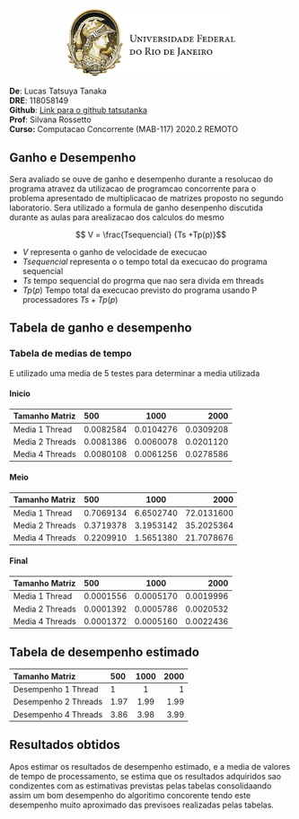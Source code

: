  <center><img src="./LogoUFRJ.png" width="300" ></center>

**De**: Lucas Tatsuya Tanaka  
**DRE**: 118058149  
**Github**: [Link para o github tatsutanka](https://github.com/tatsutanka)  
**Prof**: Silvana Rossetto  
**Curso:** Computacao Concorrente (MAB-117) 2020.2 REMOTO  

## Ganho e Desempenho
Sera avaliado se ouve de ganho e desempenho durante a
resolucao do programa atravez da utilizacao de programcao
concorrente para o problema apresentado de multiplicacao de
matrizes proposto no segundo laboratorio.
Sera utilizado a formula de ganho desenpenho discutida
durante as aulas para arealizacao dos calculos do mesmo

 $$ V = \frac{Tsequencial} {Ts +Tp(p)}$$

* ${V}$ representa o ganho de velocidade de execucao
* ${ Tsequencial}$ representa o o tempo total da execucao
do programa sequencial
* ${Ts}$ tempo sequencial do progrma que nao sera divida
em threads
* ${Tp(p)}$ Tempo total da execucao previsto do programa
usando P processadores ${Ts + Tp(p)}$

## Tabela de ganho e desempenho

### Tabela de medias de tempo
E utilizado uma media de 5 testes para determinar a media utilizada

#### Inicio #####

|Tamanho Matriz|500       | 1000    | 2000     |
|:-------------  |:------------- | :----------: | -----------: |
|Media 1 Thread | 0.0082584 | 0.0104276 | 0.0309208
|Media 2 Threads| 0.0081386 | 0.0060078 | 0.0201120
|Media 4 Threads| 0.0080108 | 0.0061256 | 0.0278586

#### Meio ####

|Tamanho Matriz|500       | 1000    | 2000     |
|:-------------  |:------------- | :----------: | -----------: |
|Media 1 Thread | 0.7069134 | 6.6502740 | 72.0131600
|Media 2 Threads| 0.3719378 | 3.1953142 | 35.2025364
|Media 4 Threads| 0.2209910 | 1.5651380 | 21.7078676

#### Final ####

|Tamanho Matriz|500       | 1000    | 2000     |
|:-------------  |:------------- | :----------: | -----------: |
|Media 1 Thread | 0.0001556 | 0.0005170 | 0.0019996
|Media 2 Threads| 0.0001392 | 0.0005786 | 0.0020532
|Media 4 Threads| 0.0001372 | 0.0005160 | 0.0022436

## Tabela de desempenho estimado
|Tamanho Matriz|500       | 1000    | 2000     |
|:-------------  |:------------- | :----------: | -----------: |
| Desempenho 1 Thread | 1 | 1 | 1
| Desempenho 2 Threads| 1.97 | 1.99 | 1.99
| Desempenho 4 Threads| 3.86|  3.98 | 3.99

## Resultados obtidos
Apos  estimar os resultados de desempenho estimado, e a media
de valores de tempo de processamento, se estima que os resultados
adquiridos sao condizentes com as estimativas previstas pelas
tabelas consolidaando assim um bom desempenho do algoritimo
concorente tendo este desempenho muito aproximado das
previsoes realizadas pelas tabelas.
